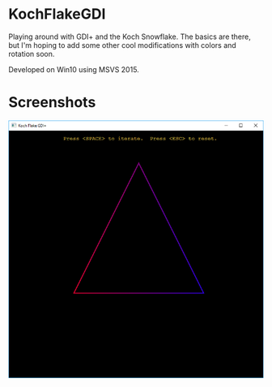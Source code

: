 # KochFlakeGDI
Playing around with GDI+ and the Koch Snowflake. The basics are there, but I'm hoping to add some other cool modifications with colors and rotation soon.

Developed on Win10 using MSVS 2015.

# Screenshots
![Instructions](https://github.com/dotjrich/KochFlakeGDI/blob/master/Images/instructions.png?raw=true)





